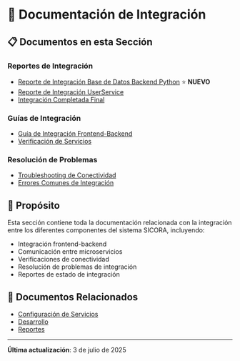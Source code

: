 # 🔗 Documentación de Integración

## 📋 Documentos en esta Sección

### Reportes de Integración

- [Reporte de Integración Base de Datos Backend Python](./REPORTE_INTEGRACION_BD_BACKEND_PYTHON.md) ⭐ **NUEVO**
- [Reporte de Integración UserService](./REPORTE_INTEGRACION_USERSERVICE.md)
- [Integración Completada Final](./INTEGRACION_COMPLETADA_FINAL.md)

### Guías de Integración

- [Guía de Integración Frontend-Backend](./GUIA_INTEGRACION_FRONTEND_BACKEND.md)
- [Verificación de Servicios](./VERIFICACION_SERVICIOS.md)

### Resolución de Problemas

- [Troubleshooting de Conectividad](./TROUBLESHOOTING_CONECTIVIDAD.md)
- [Errores Comunes de Integración](./ERRORES_COMUNES_INTEGRACION.md)

## 🎯 Propósito

Esta sección contiene toda la documentación relacionada con la integración entre los diferentes componentes del sistema SICORA, incluyendo:

- Integración frontend-backend
- Comunicación entre microservicios
- Verificaciones de conectividad
- Resolución de problemas de integración
- Reportes de estado de integración

## 📖 Documentos Relacionados

- [Configuración de Servicios](../configuracion/)
- [Desarrollo](../desarrollo/)
- [Reportes](../reportes/)

---

**Última actualización**: 3 de julio de 2025
